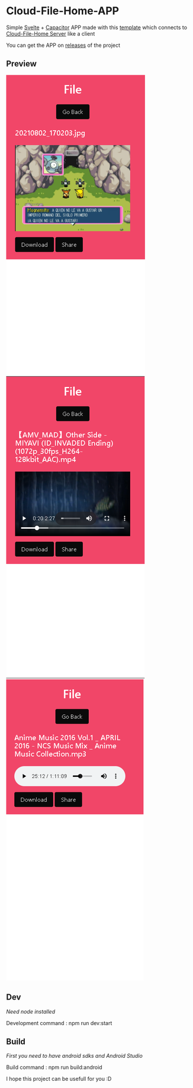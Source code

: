 # Cloud-File-Home-APP
 
 Simple [Svelte](https://svelte.dev/) + [Capacitor](https://capacitorjs.com/) APP made with this [template](https://github.com/drannex42/svelte-capacitor) which connects to [Cloud-File-Home Server](https://github.com/PiterWeb/Cloud-File-Home-Server) like a client
 
You can get the APP on [releases](https://github.com/PiterWeb/Cloud-File-Home-APP/releases) of the project

## Preview
 
 ![](/screenshots/CFH-sc1.PNG?raw=true)
 ![](/screenshots/CFH-sc2.PNG?raw=true)
 ![](/screenshots/CFH-sc3.PNG?raw=true)
 
## Dev 

*Need node installed*

Development command : npm run dev:start

## Build

*First you need to have android sdks and Android Studio*

Build command : npm run build:android

I hope this project can be usefull for you :D
